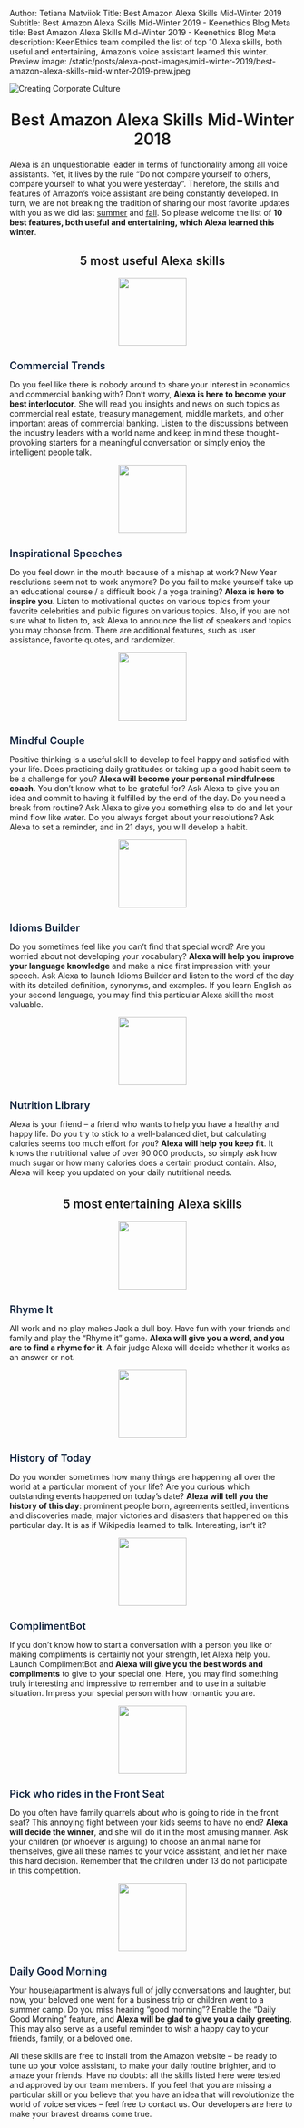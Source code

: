 Author: Tetiana Matviiok
Title: Best Amazon Alexa Skills Mid-Winter 2019
Subtitle: Best Amazon Alexa Skills Mid-Winter 2019 - Keenethics Blog
Meta title: Best Amazon Alexa Skills Mid-Winter 2019 - Keenethics Blog
Meta description: KeenEthics team compiled the list of top 10 Alexa skills, both useful and entertaining, Amazon’s voice assistant learned this winter.
Preview image: /static/posts/alexa-post-images/mid-winter-2019/best-amazon-alexa-skills-mid-winter-2019-prew.jpeg

![Creating Corporate Culture](/static/posts/alexa-post-images/mid-winter-2019/best-amazon-alexa-skills-mid-winter-2019.jpeg)

<div><h1 style="font-weight: 600; margin-top: 30px" align="center">Best Amazon Alexa Skills Mid-Winter 2018</h1></div>

<div style="margin-bottom: 30px">
  <p>
    Alexa is an unquestionable leader in terms of functionality among all voice assistants. Yet, it lives by the rule “Do not compare yourself to others, compare yourself to what you were yesterday”. Therefore, the skills and features of Amazon’s voice assistant are being constantly developed. In turn, we are not breaking the tradition of sharing our most favorite updates with you as we did last <a href="/blog/1542178800000-best-amazon-alexa-skills-mid-autumn-2018" target="_blank" rel="noopener noreferrer">summer</a> and <a href="/blog/1534505495576-mid-summer-2018-top-10-alexa-skills" target="_blank" rel="noopener noreferrer">fall</a>. So please welcome the list of <b>10 best features, both useful and entertaining, which Alexa learned this winter</b>.
  </p>
</div>

<div align="center">
  <h2 style="font-weight: 600">5 most useful Alexa skills</h2>
  <img width="120" height="120" src="/static/posts/alexa-post-images/mid-winter-2019/image6.png">
</div>

<div>
  <h3 style="font-weight: 600; font-size: 18px; margin-bottom: 10px">
    <a href="//amazon.com/Capital-One-Commercial-Trends/dp/B07MHMKBJN/ref=sr_1_4?s=digital-skills&ie=UTF8&qid=1547729575&sr=1-4&refinements=p_n_date%3A14284926011" style="color: #12233d; text-decoration: none" target="_blank" rel="noopener noreferrer">
      Commercial Trends
    </a>
  </h3>
</div>

Do you feel like there is nobody around to share your interest in economics and commercial banking with? Don’t worry, __Alexa is here to become your best interlocutor__. She will read you insights and news on such topics as commercial real estate, treasury management, middle markets, and other important areas of commercial banking. Listen to the discussions between the industry leaders with a world name and keep in mind these thought-provoking starters for a meaningful conversation or simply enjoy the intelligent people talk.

<div align="center">
  <img width="120" height="120" src="/static/posts/alexa-post-images/mid-winter-2019/image5.png">
</div>

<div>
  <h3 style="font-weight: 600; font-size: 18px; margin-bottom: 10px">
    <a href="//amazon.com/h0psing-Inspirational-Speeches/dp/B07M9H6LJZ/ref=sr_1_9?s=digital-skills&ie=UTF8&qid=1548064394&sr=1-9&refinements=p_n_date%3A14284926011" style="color: #12233d; text-decoration: none" target="_blank" rel="noopener noreferrer">
      Inspirational Speeches
    </a>
  </h3>
</div>

Do you feel down in the mouth because of a mishap at work? New Year resolutions seem not to work anymore? Do you fail to make yourself take up an educational course / a difficult book / a yoga training? __Alexa is here to inspire you__. Listen to motivational quotes on various topics from your favorite celebrities and public figures on various topics. Also, if you are not sure what to listen to, ask Alexa to announce the list of speakers and topics you may choose from. There are additional features, such as user assistance, favorite quotes, and randomizer.

<div align="center">
  <img width="120" height="120" src="/static/posts/alexa-post-images/mid-winter-2019/image3.png">
</div>

<div>
  <h3 style="font-weight: 600; font-size: 18px; margin-bottom: 10px">
    <a href="//amazon.com/HeyHon-Mindful-Couple/dp/B07KP76WJC/ref=sr_1_3?fst=as%3Aoff&ie=UTF8&qid=1548066494&refinements=p_n_date%3A14284926011&rnid=13727922011&s=Alexa+Skills&sr=1-3" style="color: #12233d; text-decoration: none" target="_blank" rel="noopener noreferrer">
      Mindful Couple
    </a>
  </h3>
</div>

Positive thinking is a useful skill to develop to feel happy and satisfied with your life. Does practicing daily gratitudes or taking up a good habit seem to be a challenge for you? __Alexa will become your personal mindfulness coach__. You don’t know what to be grateful for? Ask Alexa to give you an idea and commit to having it fulfilled by the end of the day. Do you need a break from routine? Ask Alexa to give you something else to do and let your mind flow like water. Do you always forget about your resolutions? Ask Alexa to set a reminder, and in 21 days, you will develop a habit.

<div align="center">
  <img width="120" height="120" src="/static/posts/alexa-post-images/mid-winter-2019/image7.png">
</div>

<div>
  <h3 style="font-weight: 600; font-size: 18px; margin-bottom: 10px">
    <a href="//amazon.com/Laviosa-Prod-Idioms-Builder/dp/B07JHK5N5S/ref=sr_1_3?keywords=idiom&qid=1548060684&s=Alexa+Skills&sr=1-3-catcorr" style="color: #12233d; text-decoration: none" target="_blank" rel="noopener noreferrer">
      Idioms Builder
    </a>
  </h3>
</div>

Do you sometimes feel like you can’t find that special word? Are you worried about not developing your vocabulary? __Alexa will help you improve your language knowledge__ and make a nice first impression with your speech. Ask Alexa to launch Idioms Builder and listen to the word of the day with its detailed definition, synonyms, and examples. If you learn English as your second language, you may find this particular Alexa skill the most valuable.

<div align="center">
  <img width="120" height="120" src="/static/posts/alexa-post-images/mid-winter-2019/image2.png">
</div>

<div>
  <h3 style="font-weight: 600; font-size: 18px; margin-bottom: 10px">
    <a href="//amazon.com/Capital-One-Commercial-Trends/dp/B07MHMKBJN/ref=sr_1_4?s=digital-skills&ie=UTF8&qid=1547729575&sr=1-4&refinements=p_n_date%3A14284926011" style="color: #12233d; text-decoration: none" target="_blank" rel="noopener noreferrer">
      Nutrition Library
    </a>
  </h3>
</div>

Alexa is your friend – a friend who wants to help you have a healthy and happy life. Do you try to stick to a well-balanced diet, but calculating calories seems too much effort for you? __Alexa will help you keep fit__. It knows the nutritional value of over 90 000 products, so simply ask how much sugar or how many calories does a certain product contain. Also, Alexa will keep you updated on your daily nutritional needs.

<div align="center" style="margin-top: 35px">
  <h2 style="font-weight: 600">5 most entertaining Alexa skills</h2>
  <img width="120" height="120" src="/static/posts/alexa-post-images/mid-winter-2019/image1.png">
</div>

<div>
  <h3 style="font-weight: 600; font-size: 18px; margin-bottom: 10px">
    <a href="//amazon.com/Adassa-Innovations-Rhyme-It/dp/B07GQN1G53/ref=sr_1_53?s=digital-skills&ie=UTF8&qid=1547736158&sr=1-53&refinements=p_n_date%3A14284926011" style="color: #12233d; text-decoration: none" target="_blank" rel="noopener noreferrer">
      Rhyme It
    </a>
  </h3>
</div>

All work and no play makes Jack a dull boy. Have fun with your friends and family and play the “Rhyme it” game. __Alexa will give you a word, and you are to find a rhyme for it__. A fair judge Alexa will decide whether it works as an answer or not.

<div align="center">
  <img width="120" height="120" src="/static/posts/alexa-post-images/mid-winter-2019/image10.png">
</div>

<div>
  <h3 style="font-weight: 600; font-size: 18px; margin-bottom: 10px">
    <a href="//amazon.com/srhntyln-History-of-Today/dp/B07MBN1VP1/ref=sr_1_92?fst=as%3Aoff&ie=UTF8&qid=1548054791&refinements=p_n_date%3A14284926011&rnid=14284924011&s=Alexa+Skills&sr=1-92" style="color: #12233d; text-decoration: none" target="_blank" rel="noopener noreferrer">
      History of Today
    </a>
  </h3>
</div>

Do you wonder sometimes how many things are happening all over the world at a particular moment of your life? Are you curious which outstanding events happened on today’s date? __Alexa will tell you the history of this day__: prominent people born, agreements settled, inventions and discoveries made, major victories and disasters that happened on this particular day. It is as if Wikipedia learned to talk. Interesting, isn’t it?

<div align="center">
  <img width="120" height="120" src="/static/posts/alexa-post-images/mid-winter-2019/image4.png">
</div>

<div>
  <h3 style="font-weight: 600; font-size: 18px; margin-bottom: 10px">
    <a href="//amazon.com/Roman-Berla-ComplimentBot/dp/B07MM3PNKV/ref=sr_1_67?fst=as%3Aoff&ie=UTF8&qid=1548065805&refinements=p_n_date%3A14284926011&rnid=13727922011&s=Alexa+Skills&sr=1-67" style="color: #12233d; text-decoration: none" target="_blank" rel="noopener noreferrer">
      ComplimentBot
    </a>
  </h3>
</div>

If you don’t know how to start a conversation with a person you like or making compliments is certainly not your strength, let Alexa help you. Launch ComplimentBot and __Alexa will give you the best words and compliments__ to give to your special one. Here, you may find something truly interesting and impressive to remember and to use in a suitable situation. Impress your special person with how romantic you are.

<div align="center">
  <img width="120" height="120" src="/static/posts/alexa-post-images/mid-winter-2019/image8.png">
</div>

<div>
  <h3 style="font-weight: 600; font-size: 18px; margin-bottom: 10px">
    <a href="//amazon.com/Pick-who-rides-Front-Seat/dp/B07BZKF35C/ref=sr_1_41?fst=as%3Aoff&ie=UTF8&qid=1548054628&refinements=p_n_date%3A14284926011&rnid=14284924011&s=Alexa+Skills&sr=1-41" style="color: #12233d; text-decoration: none" target="_blank" rel="noopener noreferrer">
      Pick who rides in the Front Seat
    </a>
  </h3>
</div>

Do you often have family quarrels about who is going to ride in the front seat? This annoying fight between your kids seems to have no end? __Alexa will decide the winner__, and she will do it in the most amusing manner. Ask your children (or whoever is arguing) to choose an animal name for themselves, give all these names to your voice assistant, and let her make this hard decision. Remember that the children under 13 do not participate in this competition.

<div align="center">
  <img width="120" height="120" src="/static/posts/alexa-post-images/mid-winter-2019/image9.png">
</div>

<div>
  <h3 style="font-weight: 600; font-size: 18px; margin-bottom: 10px">
    <a href="//amazon.com/Andrea-Daily-Good-Morning/dp/B07MQ4VFY3/ref=sr_1_63?fst=as%3Aoff&ie=UTF8&qid=1548065742&refinements=p_n_date%3A14284926011&rnid=13727922011&s=Alexa+Skills&sr=1-63" style="color: #12233d; text-decoration: none" target="_blank" rel="noopener noreferrer">
      Daily Good Morning
    </a>
  </h3>
</div>

Your house/apartment is always full of jolly conversations and laughter, but now, your beloved one went for a business trip or children went to a summer camp. Do you miss hearing “good morning”? Enable the “Daily Good Morning” feature, and __Alexa will be glad to give you a daily greeting__. This may also serve as a useful reminder to wish a happy day to your friends, family, or a beloved one.

All these skills are free to install from the Amazon website – be ready to tune up your voice assistant, to make your daily routine brighter, and to amaze your friends. Have no doubts: all the skills listed here were tested and approved by our team members. If you feel that you are missing a particular skill or you believe that you have an idea that will revolutionize the world of voice services – feel free to contact us. Our developers are here to make your bravest dreams come true.